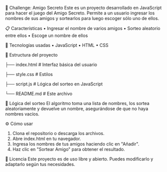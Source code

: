 🎁 Challenge: Amigo Secreto
Este es un proyecto desarrollado en JavaScript para hacer el juego del Amigo Secreto. Permite a un usuario ingresar los nombres de sus amigos y sortearlos para luego escoger sólo uno de ellos.

📋 Características
•	Ingresar el nombre de varios amigos
•	Sorteo aleatorio entre ellos
•	Escoge un nombre de ellos

🚀 Tecnologías usadas
•	JavaScript
•	HTML
•	CSS 

📁 Estructura del proyecto

├── index.html         # Interfaz básica del usuario

├── style.css          # Estilos

├── script.js          # Lógica del sorteo en JavaScript

└── README.md          # Este archivo

🧠 Lógica del sorteo
El algoritmo toma una lista de nombres, los sortea aleatoriamente y devuelve un nombre, asegurándose de que no haya nombres vacíos.

⚙️ Cómo usar
1.	Clona el repositorio o descarga los archivos.
2.	Abre index.html en tu navegador.
3.	Ingresa los nombres de tus amigos haciendo clic en "Añadir".
4.	Haz clic en "Sortear Amigo" para obtener el resultado.

📄 Licencia
Este proyecto es de uso libre y abierto. Puedes modificarlo y adaptarlo según tus necesidades.







